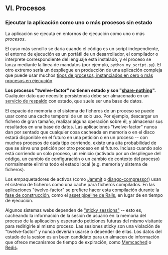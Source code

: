 ## VI. Procesos
### Ejecutar la aplicación como uno o más procesos sin estado

La aplicación se ejecuta en entornos de ejecución como uno o más *procesos*.

El caso más sencillo se daría cuando el código es un script independiente, el entorno de ejecución es un portátil de un desarrollador, el compilador o interprete correspondiente del lenguaje está instalado, y el proceso se lanza mediante la linea de mandatos (por ejemplo, `python my_script.py`). El otro extremo sería un despliegue en producción de una aplicación compleja que puede usar muchos [tipos de procesos, instanciados en cero o más procesos en ejecución](./concurrency).

**Los procesos "twelve-factor" no tienen estado y son "[share-nothing](http://en.wikipedia.org/wiki/Shared_nothing_architecture)".** Cualquier dato que necesite persistencia debe ser almacenado en un [servicio de respaldo](./backing-services) con estado, que suele ser una base de datos.

El espacio de memoria o el sistema de ficheros de un proceso se puede usar como una cache temporal de un solo uso. Por ejemplo, descargar un fichero de gran tamaño, realizar alguna operación sobre él, y almacenar sus resultados en una base de datos. Las aplicaciones "twelve-factor" nunca dan por sentado que cualquier cosa cacheada en memoria o en el disco estará disponible en el futuro en una petición o en un proceso -- con muchos procesos de cada tipo corriendo, existe una alta probabilidad de que se sirva una petición por otro proceso en el futuro. Incluso cuando solo está corriendo un solo proceso, un reinicio (activado por un despliegue del código, un cambio de configuración o un cambio de contexto del proceso) normalmente elimina todo el estado local (e.g. memoria y sistema de ficheros).

Los empaquetadores de activos (como [Jammit](http://documentcloud.github.com/jammit/) o [django-compressor](http://django-compressor.readthedocs.org/)) usan el sistema de ficheros como una cache para ficheros compilados. En las aplicaciones "twelve-factor" se prefiere hacer esta compilación durante la [fase de construcción](./build-release-run), como el [asset pipeline de Rails](http://guides.rubyonrails.org/asset_pipeline.html), en lugar de en tiempo de ejecución.

Algunos sistemas webs dependen de ["sticky sessions"](http://en.wikipedia.org/wiki/Load_balancing_%28computing%29#Persistence) -- esto es, cacheando la información de la sesión de usuario en la memoria del proceso de la aplicación y esperando peticiones futuras del mismo visitante para redirigirle al mismo proceso. Las sesiones sticky son una violación de "twelve-factor" y nunca deverían usarse o depender de ellas. Los datos del estado de la sesion es un buen candidato para un almacen de información que ofrece mecanismos de tiempo de expiración, como [Memcached](http://memcached.org/) o [Redis](http://redis.io/).
